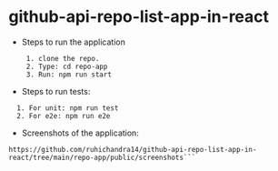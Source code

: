 # github-api-repo-list-app-in-react

- Steps to run the application
  ```
   1. clone the repo.
   2. Type: cd repo-app
   3. Run: npm run start

- Steps to run tests:
 ```
   1. For unit: npm run test
   2. For e2e: npm run e2e
  ```

- Screenshots of the application:
```
https://github.com/ruhichandra14/github-api-repo-list-app-in-react/tree/main/repo-app/public/screenshots```
